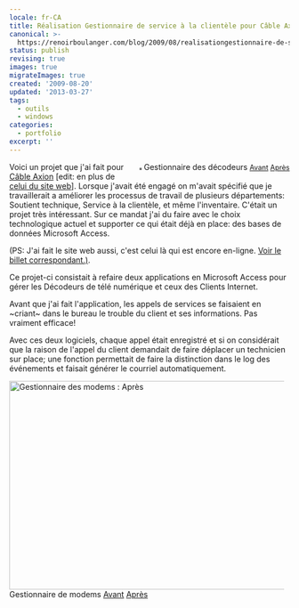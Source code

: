 ```yaml
---
locale: fr-CA
title: Réalisation Gestionnaire de service à la clientèle pour Câble Axion [2006]
canonical: >-
  https://renoirboulanger.com/blog/2009/08/realisationgestionnaire-de-service-a-la-clientele-pour-cable-axion/
status: publish
revising: true
images: true
migrateImages: true
created: '2009-08-20'
updated: '2013-03-27'
tags:
  - outils
  - windows
categories:
  - portfolio
excerpt: ''
---
```


<div style="float: right; margin-left: 10px; margin-bottom: 10px;"><img style="border: solid 2px #777777;" src="http://farm1.static.flickr.com/185/389685480_a81e8ee297_m.jpg" alt="" />
Gestionnaire des décodeurs <span style="font-size: 0.9em; margin-top: 0px;">
<a title="Gestionnaire de décodeurs : avant" rel="lightbox[1]" href="http://farm1.static.flickr.com/159/389685536_b80d1d0b54.jpg">Avant</a> <a title="Gestionnaire des décodeurs : Après" rel="lightbox[1]" href="http://farm1.static.flickr.com/185/389685480_a81e8ee297.jpg">Après</a></span></div>
Voici un projet que j'ai fait pour <a href="http://www.axion.ca/">Câble Axion</a> [edit: en plus de <a href="/blog/2009/10/realisation-site-de-cable-axion/">celui du site web</a>]. Lorsque j'avait été engagé on m'avait spécifié que je travaillerait a améliorer les processus de travail de plusieurs départements: Soutient technique, Service à la clientèle, et même l'inventaire. C'était un projet très intéressant.  Sur ce mandat j'ai du faire avec le choix technologique actuel et supporter ce qui était déjà en place: des bases de données Microsoft Access.

<span>(PS: J'ai fait le site web aussi, c'est celui là qui est encore en-ligne. <a href="/blog/2009/10/realisation-site-de-cable-axion/">Voir le billet correspondant.)</a></span>.

<!--more-->

Ce projet-ci consistait à refaire deux applications en Microsoft Access pour gérer les Décodeurs de télé numérique et ceux des Clients Internet.

Avant que j'ai fait l'application, les appels de services se faisaient en ~criant~ dans le bureau le trouble du client et ses informations. Pas vraiment efficace!

Avec ces deux logiciels, chaque appel était enregistré et si on considérait que la raison de l'appel du client demandait de faire déplacer un technicien sur place; une fonction permettait de faire la distinction dans le log des événements et faisait générer le courriel automatiquement.
<div style="margin-right: 10px; margin-top: 10px;"><img src="http://farm1.static.flickr.com/141/389685671_c24a14b4d2.jpg" alt="Gestionnaire des modems : Après" width="500" height="375" />
Gestionnaire de modems <a title="Gestionnaire de modems : Avant" rel="lightbox[1]" href="http://farm1.static.flickr.com/178/389685595_8fa0ffe2b4.jpg">Avant</a> <a title="Gestionnaire de modems : Après" rel="lightbox[1]" href="http://farm1.static.flickr.com/141/389685671_c24a14b4d2.jpg">Après</a></div>